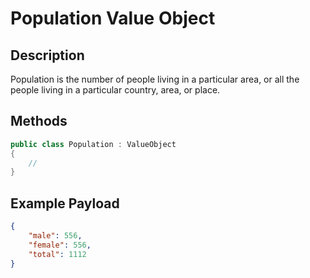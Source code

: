 # Population Value Object

## Description
Population is the number of people living in a particular area, or all the people living in a particular country, area, or place.

## Methods
```csharp
public class Population : ValueObject
{
    //
}
```

## Example Payload

```json
{
    "male": 556,
    "female": 556,
    "total": 1112
}
```